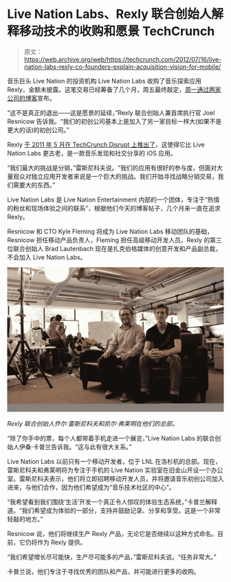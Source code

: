 # Live Nation Labs、Rexly 联合创始人解释移动技术的收购和愿景 TechCrunch

> 原文：<https://web.archive.org/web/https://techcrunch.com/2012/07/16/live-nation-labs-rexly-co-founders-explain-acquisition-vision-for-mobile/>

音乐巨头 Live Nation 的投资机构 Live Nation Labs 收购了音乐探索应用 Rexly，金额未披露。这笔交易已经筹备了几个月，周五最终敲定，[周一通过两家公司的](https://web.archive.org/web/20221208180445/http://blog.rexly.com/post/27351371138/the-shape-of-things-to-come)[博客](https://web.archive.org/web/20221208180445/http://www.livenationlabs.com/post/27351355317/north-of-where-we-are-today-live-nation-labs-in-san)宣布。

“这不是真正的退出——这是愿景的延续，”Rexly 联合创始人兼首席执行官 Joel Resnicow 告诉我。“我们的初创公司基本上是加入了另一家目标一样大(如果不是更大的话)的初创公司。”

Rexly [于 2011 年 5 月在 TechCrunch Disrupt 上推出了](https://web.archive.org/web/20221208180445/https://beta.techcrunch.com/2011/05/23/rexlys-social-music-discovery-app-is-what-ping-should-have-been/)，这使得它比 Live Nation Labs 更古老，是一款音乐发现和社交分享的 iOS 应用。

“我们最大的挑战是分销，”雷斯尼科夫说。“我们的应用有很好的参与度，但面对大量观众对独立应用开发者来说是一个巨大的挑战。我们开始寻找战略分销交易，我们需要大的东西。”

Live Nation Labs 是 Live Nation Entertainment 内部的一个团体，专注于“热情的粉丝和现场体验之间的联系”，根据他们今天的博客帖子，几个月来一直在追求 Rexly。

Resnicow 和 CTO Kyle Fleming 将成为 Live Nation Labs 移动团队的基础，Resnicow 担任移动产品负责人，Fleming 担任高级移动开发人员。Rexly 的第三位联合创始人 Brad Lautenbach 现在是扎克伯格媒体的创意开发和产品副总裁，不会加入 Live Nation Labs。

[![](img/b77e358ab64902da4a6b2478ef99d553.png "IMG_6840")](https://web.archive.org/web/20221208180445/https://beta.techcrunch.com/2012/07/16/live-nation-labs-rexly-co-founders-explain-acquisition-vision-for-mobile/img_6840/)

*Rexly 联合创始人乔尔·雷斯尼科夫和凯尔·弗莱明在他们的总部。*

“除了你手中的票，每个人都带着手机走进一个展览，”Live Nation Labs 的联合创始人伊桑·卡普兰告诉我。“这与此有很大关系。”

Live Nation Labs 以前只有一个移动开发者，位于 LNL 在洛杉机的总部。现在，雷斯尼科夫和弗莱明将为专注于手机的 Live Nation 实验室在旧金山开设一个办公室。雷斯尼科夫表示，他们将立即招聘移动开发人员，并将邀请音乐初创公司加入进来，与他们合作，因为他们希望成为“音乐技术社区的中心”。

“我希望看到我们围绕‘生活’开发一个真正令人惊叹的体验生态系统，”卡普兰解释道。“我们希望成为体验的一部分，支持并鼓励记录、分享和享受。这是一个非常轻敲的地方。”

Resnicow 说，他们将继续生产 Rexly 产品，无论它是否继续以这种方式命名。目前，它仍将作为 Rexly 提供。

“我们希望增长尽可能快，生产尽可能多的产品，”雷斯尼科夫说。“任务非常大。”

卡普兰说，他们专注于寻找优秀的团队和产品，并可能进行更多的收购。